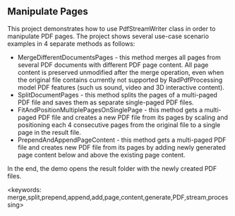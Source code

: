 ## Manipulate Pages ##
This project demonstrates how to use PdfStreamWriter class in order to manipulate PDF pages. The project shows several use-case scenario examples in 4 separate methods as follows:
 - MergeDifferentDocumentsPages - this method merges all pages from several PDF documents with different PDF page content. All page content is preserved unmodified after the merge operation, even when the original file contains currently not supported by RadPdfProcessing model PDF features (such us sound, video and 3D interactive content).
 - SplitDocumentPages - this method splits the pages of a multi-paged PDF file and saves them as separate single-paged PDF files.
 - FitAndPositionMultiplePagesOnSinglePage - this method gets a multi-paged PDF file and creates a new PDF file from its pages by scaling and positioning each 4 consecutive pages from the original file to a single page in the result file.
 - PrependAndAppendPageContent - this method gets a multi-paged PDF file and creates new PDF file from its pages by adding newly generated page content below and above the existing page content.

In the end, the demo opens the result folder with the newly created PDF files.

<keywords: merge,split,prepend,append,add,page,content,generate,PDF,stream,processing>